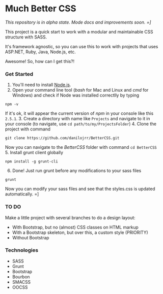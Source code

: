 Much Better CSS
===============

_This repository is in alpha state. Mode docs and improvements soon. =]_

This project is a quick start to work with a modular and maintainable CSS structure with SASS.

It's framework agnostic, so you can use this to work with projects that uses ASP.NET, Ruby, Java, Node.js, etc. 

Awesome! So, how can I get this?!

### Get Started

1. You'll need to install [Node.js](https://nodejs.org).
2. Open your command line tool (_bash_ for Mac and Linux and _cmd_ for Windows) and check if Node was installed correctlly by typing 

```npm -v```

If it's ok, it will appear the current version of _npm_ in your console like this ```2.5.1```.
3. Create a directory with name like ```Projects``` and navigate to it in your console (to navigate, use ```cd path/to/my/ProjectsFolder```)
4. Clone the project with command 

```git clone https://github.com/danilojrr/BetterCSS.git```

Now you can navigate to the _BetterCSS_ folder with command ```cd BetterCSS```
5. Install grunt client globally

```npm install -g grunt-cli```

6. Done! Just run grunt before any modifications to your sass files

```grunt```

Now you can modify your sass files and see that the styles.css is updated automatically. =]

### TO DO

Make a little project with several branches to do a design layout:

- With Bootstrap, but no (almost) CSS classes on HTML markup
- With a Bootstrap skeleton, but over this, a custom style (PRIORITY)
- Without Bootstrap

### Technologies

- SASS
- Grunt
- Bootstrap
- Bourbon
- SMACSS
- OOCSS
